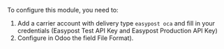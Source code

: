To configure this module, you need to:

1.  Add a carrier account with delivery type `easypost oca` and fill in
    your credentials (Easypost Test API Key and Easypost Production API
    Key)
2.  Configure in Odoo the field File Format).

